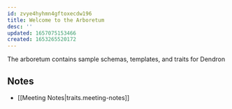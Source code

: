 ```yaml
---
id: zvye4hyhmn4gftoxecdw196
title: Welcome to the Arboretum
desc: ''
updated: 1657075153466
created: 1653265520172
---
```


The arboretum contains sample schemas, templates, and traits for Dendron 

## Notes
- [[Meeting Notes|traits.meeting-notes]]



<!-- ## How to use 

## How to contribute

Do you have a budding workflow that you would like to share? We welcome all contributions. See the [contributing guide](#todo) to get started! -->
